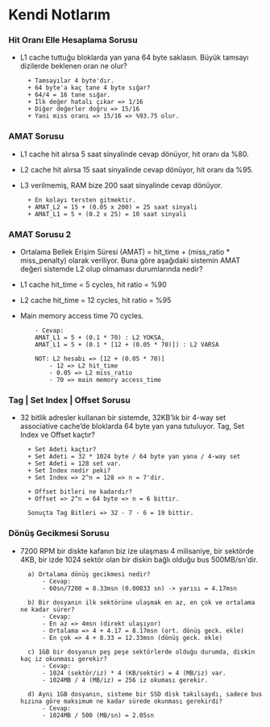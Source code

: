 # Kendi Notlarım

### Hit Oranı Elle Hesaplama Sorusu

- L1 cache tuttuğu bloklarda yan yana 64 byte saklasın.
  Büyük tamsayı dizilerde beklenen oran ne olur?

        + Tamsayılar 4 byte'dır.
        + 64 byte'a kaç tane 4 byte sığar?
        + 64/4 = 16 tane sığar.
        + İlk değer hatalı çıkar => 1/16
        + Diğer değerler doğru => 15/16
        + Yani miss oranı => 15/16 => %93.75 olur.

### AMAT Sorusu

- L1 cache hit alırsa 5 saat sinyalinde cevap dönüyor, hit oranı da %80.
- L2 cache hit alırsa 15 saat sinyalinde cevap dönüyor, hit oranı da %95.
- L3 verilmemiş, RAM bize 200 saat sinyalinde cevap dönüyor.

        + En kolayı tersten gitmektir.
        + AMAT_L2 = 15 + (0.05 x 200) = 25 saat sinyali
        + AMAT_L1 = 5 + (0.2 x 25) = 10 saat sinyali

### AMAT Sorusu 2

- Ortalama Bellek Erişim Süresi (AMAT) = hit_time + (miss_ratio \* miss_penalty) olarak veriliyor. Buna göre aşağıdaki sistemin AMAT değeri sistemde L2 olup olmaması durumlarında nedir?
- L1 cache hit_time = 5 cycles, hit ratio = %90
- L2 cache hit_time = 12 cycles, hit ratio = %95
- Main memory access time 70 cycles.

          - Cevap:
          AMAT_L1 = 5 + (0.1 * 70) : L2 YOKSA,
          AMAT_L1 = 5 + (0.1 * [12 + (0.05 * 70)]) : L2 VARSA

          NOT: L2 hesabı => [12 + (0.05 * 70)]
              - 12 => L2 hit_time
              - 0.05 => L2 miss_ratio
              - 70 => main memory access_time

### Tag | Set Index | Offset Sorusu

- 32 bitlik adresler kullanan bir sistemde, 32KB’lık bir 4-way set associative cache’de bloklarda 64 byte yan yana tutuluyor. Tag, Set Index ve Offset kaçtır?

        + Set Adeti kaçtır?
        + Set Adeti = 32 * 1024 byte / 64 byte yan yana / 4-way set
        + Set Adeti = 128 set var.
        + Set Index nedir peki?
        + Set Index => 2^n = 128 => n = 7'dir.

        + Offset bitleri ne kadardır?
        + Offset => 2^n = 64 byte => n = 6 bittir.

        Sonuçta Tag Bitleri => 32 - 7 - 6 = 19 bittir.

### Dönüş Gecikmesi Sorusu

- 7200 RPM bir diskte kafanın biz ize ulaşması 4 milisaniye, bir sektörde 4KB, bir izde 1024 sektör olan bir diskin bağlı olduğu bus 500MB/sn'dir.

        a) Ortalama dönüş gecikmesi nedir?
            - Cevap:
            - 60sn/7200 = 8.33msn (0.00833 sn) -> yarısı = 4.17msn

        b) Bir dosyanın ilk sektörüne ulaşmak en az, en çok ve ortalama ne kadar sürer?
            - Cevap:
            - En az => 4msn (direkt ulaşıyor)
            - Ortalama => 4 + 4.17 = 8.17msn (ort. dönüş geck. ekle)
            - En çok => 4 + 8.33 = 12.33msn (dönüş geck. ekle)

        c) 1GB bir dosyanın peş peşe sektörlerde olduğu durumda, diskin kaç iz okunması gerekir?
            - Cevap:
            - 1024 (sektör/iz) * 4 (KB/sektör) = 4 (MB/iz) var.
            - 1024MB / 4 (MB/iz) = 256 iz okuması gerekir.

        d) Aynı 1GB dosyanın, sisteme bir SSD disk takılsaydı, sadece bus hızına göre maksimum ne kadar sürede okunması gerekirdi?
            - Cevap:
            - 1024MB / 500 (MB/sn) = 2.05sn
